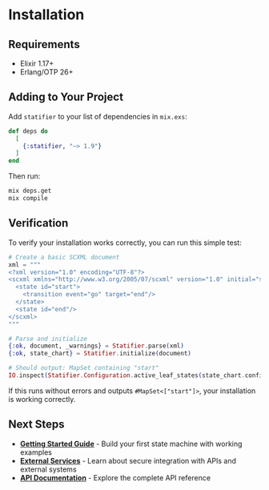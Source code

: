 # Installation

## Requirements

- Elixir 1.17+
- Erlang/OTP 26+

## Adding to Your Project

Add `statifier` to your list of dependencies in `mix.exs`:

```elixir
def deps do
  [
    {:statifier, "~> 1.9"}
  ]
end
```

Then run:

```bash
mix deps.get
mix compile
```

## Verification

To verify your installation works correctly, you can run this simple test:

```elixir
# Create a basic SCXML document
xml = """
<?xml version="1.0" encoding="UTF-8"?>
<scxml xmlns="http://www.w3.org/2005/07/scxml" version="1.0" initial="start">
  <state id="start">
    <transition event="go" target="end"/>
  </state>
  <state id="end"/>
</scxml>
"""

# Parse and initialize
{:ok, document, _warnings} = Statifier.parse(xml)
{:ok, state_chart} = Statifier.initialize(document)

# Should output: MapSet containing "start"
IO.inspect(Statifier.Configuration.active_leaf_states(state_chart.configuration))
```

If this runs without errors and outputs `#MapSet<["start"]>`, your installation is working correctly.

## Next Steps

- **[Getting Started Guide](/getting-started)** - Build your first state machine with working examples
- **[External Services](/external-services)** - Learn about secure integration with APIs and external systems
- **[API Documentation](https://hexdocs.pm/statifier/)** - Explore the complete API reference
